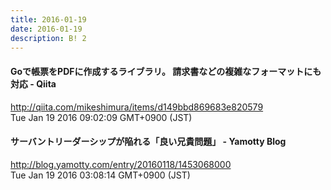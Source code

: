 ```yaml
---
title: 2016-01-19
date: 2016-01-19
description: B! 2
---
```


#### Goで帳票をPDFに作成するライブラリ。 請求書などの複雑なフォーマットにも対応 - Qiita
http://qiita.com/mikeshimura/items/d149bbd869683e820579<br>
Tue Jan 19 2016 09:02:09 GMT+0900 (JST)<br>


#### サーバントリーダーシップが陥れる「良い兄貴問題」 - Yamotty Blog
http://blog.yamotty.com/entry/20160118/1453068000<br>
Tue Jan 19 2016 03:08:14 GMT+0900 (JST)<br>


